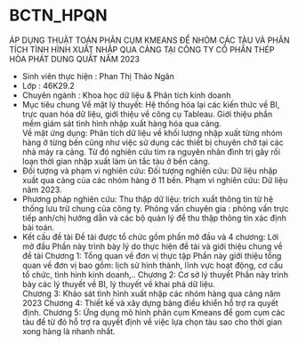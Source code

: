 # BCTN_HPQN
ÁP DỤNG THUẬT TOÁN PHÂN CỤM KMEANS ĐỂ NHÓM CÁC TÀU VÀ PHÂN TÍCH TÌNH HÌNH XUẤT NHẬP QUA CẢNG TẠI CÔNG TY CỔ PHẦN THÉP HÒA PHÁT DUNG QUẤT NĂM 2023 
- Sinh viên thực hiện			:   	Phan Thị Thảo Ngân
- Lớp				     	        :         46K29.2
- Chuyên ngành            : Khoa học dữ liệu & Phân tích kinh doanh
- Mục tiêu chung
Về mặt lý thuyết: Hệ thống hóa lại các kiến thức về BI, trực quan hóa dữ liệu, giới thiệu về công cụ Tableau. Giới thiệu phần mềm giám sát tình hình nhập xuất hàng hóa qua cảng.  
Về mặt ứng dụng: Phân tích dữ liệu về khối lượng nhập xuất từng nhóm hàng ở từng bến cũng như việc sử dụng các thiết bị chuyên chở tại các nhà máy ra cảng. Từ đó nghiên cứu tìm ra nguyên nhân đình trị gây rối loạn thời gian nhập xuất làm ùn tắc tàu ở bến cảng. 
- Đối tượng và phạm vi nghiên cứu:
Đối tượng nghiên cứu: Dữ liệu nhập xuất qua cảng của các nhóm hàng ở 11 bến. 
Phạm vi nghiên cứu: Dữ liệu năm 2023.
- Phương pháp nghiên cứu: 
Thu thập dữ liệu: trích xuất thông tin từ hệ thống lưu trữ chung của công ty.
Phỏng vấn chuyên gia : phỏng vấn trực tiếp anh/chị hướng dẫn và các bộ quản lý để thu thập thông tin xác định bài toán. 
- Kết cấu đề tài 
Đề tài được tổ chức gồm phần mở đầu và 4 chương:
Lời mở đầu
Phần này trình bày lý do thực hiện đề tài và giới thiệu chung về đề tài
Chương 1: Tổng quan về đơn vị thực tập 
Phần này giới thiệu tổng quan về đơn vị bao gồm: lịch sử hình thành, lĩnh vực hoạt động, cơ cấu tổ chức, tình hình kinh doanh,.. 
Chương 2: Cơ sở lý thuyết
Phần này trình bày các lý thuyết về BI, lý thuyết về khai phá dữ liệu.  
Chương 3: Khảo sát tình hình xuất nhập các nhóm hàng qua cảng năm 2023
Chương 4: Thiết kế và xây dựng bảng điều khiển hỗ trợ ra quyết định. 
Chương 5: Ứng dụng mô hình phân cụm Kmeans để gom cụm các tàu để từ đó hỗ trợ ra quyết định về việc lựa chọn tàu sao cho thời gian xong hàng là nhanh nhất.  

